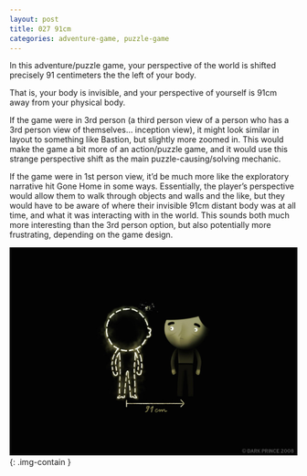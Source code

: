 ```yaml
---
layout: post
title: 027 91cm
categories: adventure-game, puzzle-game
---
```

In this adventure/puzzle game, your perspective of the world is shifted precisely 91 centimeters the the left of your body.

That is, your body is invisible, and your perspective of yourself is 91cm away from your physical body.

If the game were in 3rd person (a third person view of a person who has a 3rd person view of themselves… inception view), it might look similar in layout to something like Bastion, but slightly more zoomed in.  This would make the game a bit more of an action/puzzle game, and it would use this strange perspective shift as the main puzzle-causing/solving mechanic.

If the game were in 1st person view, it’d be much more like the exploratory narrative hit Gone Home in some ways.  Essentially, the player’s perspective would allow them to walk through objects and walls and the like, but they would have to be aware of where their invisible 91cm distant body was at all time, and what it was interacting with in the world.  This sounds both much more interesting than the 3rd person option, but also potentially more frustrating, depending on the game design.

![91cm](/img/games/027_91cm.jpg "91cm"){: .img-contain }